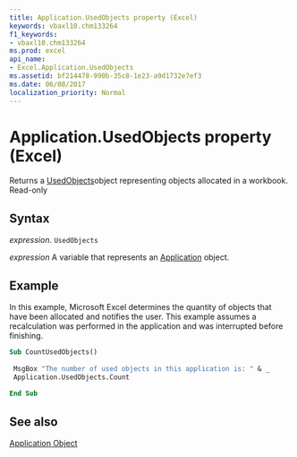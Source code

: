 ```yaml
---
title: Application.UsedObjects property (Excel)
keywords: vbaxl10.chm133264
f1_keywords:
- vbaxl10.chm133264
ms.prod: excel
api_name:
- Excel.Application.UsedObjects
ms.assetid: bf214478-990b-35c8-1e23-a9d1732e7ef3
ms.date: 06/08/2017
localization_priority: Normal
---
```



# Application.UsedObjects property (Excel)

Returns a [UsedObjects](Excel.UsedObjects.md)object representing objects allocated in a workbook. Read-only


## Syntax

_expression_. `UsedObjects`

_expression_ A variable that represents an [Application](Excel.Application-graph-property.md) object.


## Example

In this example, Microsoft Excel determines the quantity of objects that have been allocated and notifies the user. This example assumes a recalculation was performed in the application and was interrupted before finishing.


```vb
Sub CountUsedObjects() 
 
 MsgBox "The number of used objects in this application is: " & _ 
 Application.UsedObjects.Count 
 
End Sub
```


## See also


[Application Object](Excel.Application(object).md)

